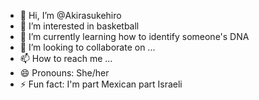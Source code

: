 - 👋 Hi, I’m @Akirasukehiro
- 👀 I’m interested in basketball
- 🌱 I’m currently learning how to identify someone's DNA 
- 💞️ I’m looking to collaborate on ... 
- 📫 How to reach me ...
- 😄 Pronouns: She/her 
- ⚡ Fun fact: I'm part Mexican part Israeli

<!---
Akirasukehiro/Akirasukehiro is a ✨ special ✨ repository because its `README.md` (this file) appears on your GitHub profile.
You can click the Preview link to take a look at your changes.
--->
